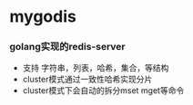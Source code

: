 # mygodis
### golang实现的redis-server 
- 支持 字符串，列表，哈希，集合，等结构
- cluster模式通过一致性哈希实现分片
- cluster模式下会自动的拆分mset mget等命令
